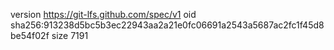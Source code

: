 version https://git-lfs.github.com/spec/v1
oid sha256:913238d5bc5b3ec22943aa2a21e0fc06691a2543a5687ac2fc1f45d8be54f02f
size 7191
